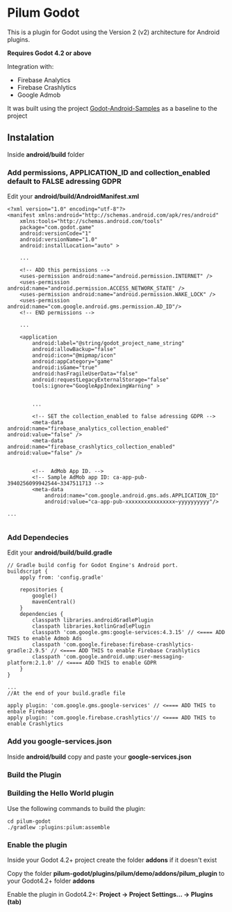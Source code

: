 # Pilum Godot

This is a plugin for Godot using the Version 2 (v2) architecture for Android plugins.

**Requires Godot 4.2 or above**

Integration with:
- Firebase Analytics
- Firebase Crashlytics
- Google Admob

It was built using the project [Godot-Android-Samples](https://github.com/m4gr3d/Godot-Android-Samples) as a baseline to the project


## Instalation

Inside **android/build** folder

### Add permissions, APPLICATION_ID and collection_enabled default to FALSE adressing GDPR

Edit your **android/build/AndroidManifest.xml**

 
```
<?xml version="1.0" encoding="utf-8"?>
<manifest xmlns:android="http://schemas.android.com/apk/res/android"
    xmlns:tools="http://schemas.android.com/tools"
    package="com.godot.game"
    android:versionCode="1"
    android:versionName="1.0"
    android:installLocation="auto" >

    ...

    <!-- ADD this permissions -->    
    <uses-permission android:name="android.permission.INTERNET" />
    <uses-permission android:name="android.permission.ACCESS_NETWORK_STATE" />
    <uses-permission android:name="android.permission.WAKE_LOCK" />
    <uses-permission android:name="com.google.android.gms.permission.AD_ID"/>
    <!-- END permissions -->

    ...

    <application
        android:label="@string/godot_project_name_string"
        android:allowBackup="false"
        android:icon="@mipmap/icon"
        android:appCategory="game"
        android:isGame="true"
        android:hasFragileUserData="false"
        android:requestLegacyExternalStorage="false"
        tools:ignore="GoogleAppIndexingWarning" >
        
        
        ...
        
        <!-- SET the collection_enabled to false adressing GDPR -->
        <meta-data android:name="firebase_analytics_collection_enabled" android:value="false" />
        <meta-data android:name="firebase_crashlytics_collection_enabled" android:value="false" />        


        <!--  AdMob App ID. -->
        <!-- Sample AdMob app ID: ca-app-pub-3940256099942544~3347511713 -->
        <meta-data
            android:name="com.google.android.gms.ads.APPLICATION_ID"
            android:value="ca-app-pub-xxxxxxxxxxxxxxxx~yyyyyyyyyy"/>

...


```

### Add Dependecies

Edit your **android/build/build.gradle**


```
// Gradle build config for Godot Engine's Android port.
buildscript {
    apply from: 'config.gradle'

    repositories {
        google()
        mavenCentral()
    }
    dependencies {
        classpath libraries.androidGradlePlugin
        classpath libraries.kotlinGradlePlugin
        classpath 'com.google.gms:google-services:4.3.15' // <==== ADD THIS to enable Admob Ads
        classpath 'com.google.firebase:firebase-crashlytics-gradle:2.9.5' // <==== ADD THIS to enable Firebase Crashlytics
        classpath 'com.google.android.ump:user-messaging-platform:2.1.0' // <==== ADD THIS to enable GDPR
    }
}

...
//At the end of your build.gradle file

apply plugin: 'com.google.gms.google-services' // <==== ADD THIS to enbale Firebase
apply plugin: 'com.google.firebase.crashlytics'// <==== ADD THIS to enable Crashlytics

```

### Add you google-services.json

Inside **android/build** copy and paste your **google-services.json**



### Build the Plugin

### Building the Hello World plugin

Use the following commands to build the plugin:

```
cd pilum-godot
./gradlew :plugins:pilum:assemble
```

### Enable the plugin

Inside your Godot 4.2+ project create the folder **addons** if it doesn't exist

Copy the folder **pilum-godot/plugins/pilum/demo/addons/pilum_plugin** to your Godot4.2+ folder **addons**

Enable the plugin in Godot4.2+: **Project -> Project Settings... -> Plugins (tab)**




